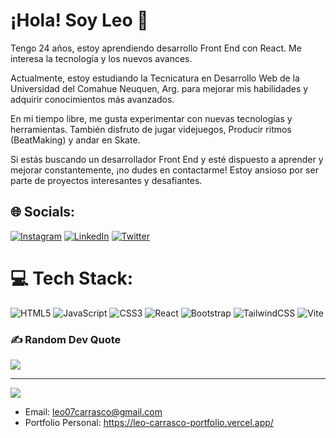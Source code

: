 # ¡Hola! Soy Leo 👋

Tengo 24 años, estoy aprendiendo desarrollo Front End con React. Me interesa la tecnología y los nuevos avances.

Actualmente, estoy estudiando la Tecnicatura en Desarrollo Web de la Universidad del Comahue Neuquen, Arg. para mejorar mis habilidades y adquirir conocimientos más avanzados.

En mi tiempo libre, me gusta experimentar con nuevas tecnologías y herramientas. También disfruto de jugar videjuegos, Producir ritmos (BeatMaking) y andar en Skate.

Si estás buscando un desarrollador Front End y esté dispuesto a aprender y mejorar constantemente, ¡no dudes en contactarme! Estoy ansioso por ser parte de proyectos interesantes y desafiantes.<br>


## 🌐 Socials:
[![Instagram](https://img.shields.io/badge/Instagram-%23E4405F.svg?logo=Instagram&logoColor=white)](https://instagram.com/https://www.instagram.com/ileocarrasco/) [![LinkedIn](https://img.shields.io/badge/LinkedIn-%230077B5.svg?logo=linkedin&logoColor=white)](https://linkedin.com/in/https://www.linkedin.com/in/leonardo-carrasco-5026b8246/) [![Twitter](https://img.shields.io/badge/Twitter-%231DA1F2.svg?logo=Twitter&logoColor=white)](https://twitter.com/https://twitter.com/iLeoCarrasco) 

# 💻 Tech Stack:
![HTML5](https://img.shields.io/badge/html5-%23E34F26.svg?style=for-the-badge&logo=html5&logoColor=white) ![JavaScript](https://img.shields.io/badge/javascript-%23323330.svg?style=for-the-badge&logo=javascript&logoColor=%23F7DF1E) ![CSS3](https://img.shields.io/badge/css3-%231572B6.svg?style=for-the-badge&logo=css3&logoColor=white) ![React](https://img.shields.io/badge/react-%2320232a.svg?style=for-the-badge&logo=react&logoColor=%2361DAFB) ![Bootstrap](https://img.shields.io/badge/bootstrap-%23563D7C.svg?style=for-the-badge&logo=bootstrap&logoColor=white) ![TailwindCSS](https://img.shields.io/badge/tailwindcss-%2338B2AC.svg?style=for-the-badge&logo=tailwind-css&logoColor=white) ![Vite](https://img.shields.io/badge/vite-%23646CFF.svg?style=for-the-badge&logo=vite&logoColor=white)


### ✍️ Random Dev Quote
![](https://quotes-github-readme.vercel.app/api?type=horizontal&theme=radical)

---
[![](https://visitcount.itsvg.in/api?id=LeonardoCarrasco&icon=7&color=0)](https://visitcount.itsvg.in)


- Email: leo07carrasco@gmail.com
- Portfolio Personal: https://leo-carrasco-portfolio.vercel.app/


